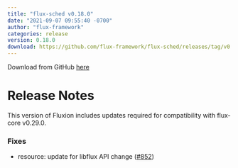 ```yaml
---
title: "flux-sched v0.18.0"
date: "2021-09-07 09:55:40 -0700"
author: "flux-framework"
categories: release
version: 0.18.0
download: https://github.com/flux-framework/flux-sched/releases/tag/v0.18.0
---
```


Download from GitHub [here](https://github.com/flux-framework/flux-sched/releases/tag/v0.18.0)

# Release Notes

This version of Fluxion includes updates required for compatibility
with flux-core v0.29.0.

### Fixes

 * resource: update for libflux API change ([#852](https://github.com/flux-framework/flux-sched/issues/852))

